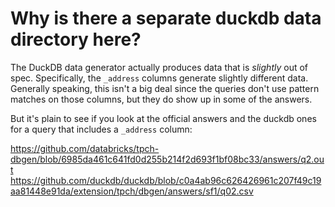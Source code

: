 # Why is there a separate duckdb data directory here?

The DuckDB data generator actually produces data that is _slightly_ out of spec. Specifically, the `_address` columns generate slightly different data. Generally speaking, this isn't a big deal since the queries don't use pattern matches on those columns, but they do show up in some of the answers.

But it's plain to see if you look at the official answers and the duckdb ones for a query that includes a `_address` column:

https://github.com/databricks/tpch-dbgen/blob/6985da461c641fd0d255b214f2d693f1bf08bc33/answers/q2.out
https://github.com/duckdb/duckdb/blob/c0a4ab96c626426961c207f49c19aa81448e91da/extension/tpch/dbgen/answers/sf1/q02.csv